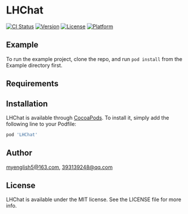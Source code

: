 # LHChat

[![CI Status](https://img.shields.io/travis/myenglish5@163.com/LHChat.svg?style=flat)](https://travis-ci.org/myenglish5@163.com/LHChat)
[![Version](https://img.shields.io/cocoapods/v/LHChat.svg?style=flat)](https://cocoapods.org/pods/LHChat)
[![License](https://img.shields.io/cocoapods/l/LHChat.svg?style=flat)](https://cocoapods.org/pods/LHChat)
[![Platform](https://img.shields.io/cocoapods/p/LHChat.svg?style=flat)](https://cocoapods.org/pods/LHChat)

## Example

To run the example project, clone the repo, and run `pod install` from the Example directory first.

## Requirements

## Installation

LHChat is available through [CocoaPods](https://cocoapods.org). To install
it, simply add the following line to your Podfile:

```ruby
pod 'LHChat'
```

## Author

myenglish5@163.com, 393139248@qq.com

## License

LHChat is available under the MIT license. See the LICENSE file for more info.
